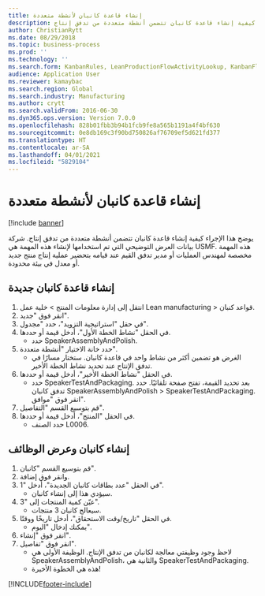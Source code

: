 ```yaml
---
title: إنشاء قاعدة كانبان لأنشطة متعددة
description: يوضح هذا الإجراء كيفية إنشاء قاعدة كانبان تتضمن أنشطة متعددة من تدفق إنتاج.
author: ChristianRytt
ms.date: 08/29/2018
ms.topic: business-process
ms.prod: ''
ms.technology: ''
ms.search.form: KanbanRules, LeanProductionFlowActivityLookup, KanbanFlowSelection, InventItemIdLookupSimple, KanbanCreateScheduled, Kanban
audience: Application User
ms.reviewer: kamaybac
ms.search.region: Global
ms.search.industry: Manufacturing
ms.author: crytt
ms.search.validFrom: 2016-06-30
ms.dyn365.ops.version: Version 7.0.0
ms.openlocfilehash: 828b01fbb3b94b1fcb9fe8a565b1191a4f4bf630
ms.sourcegitcommit: 0e8db169c3f90bd750826af76709ef5d621fd377
ms.translationtype: HT
ms.contentlocale: ar-SA
ms.lasthandoff: 04/01/2021
ms.locfileid: "5829104"
---
```

# <a name="create-a-kanban-rule-for-multiple-activities"></a>إنشاء قاعدة كانبان لأنشطة متعددة

[!include [banner](../../includes/banner.md)]

يوضح هذا الإجراء كيفية إنشاء قاعدة كانبان تتضمن أنشطة متعددة من تدفق إنتاج. شركة بيانات العرض التوضيحي التي تم استخدامها لإنشاء هذه المهمة هي USMF.‬ هذه المهمة مخصصة لمهندس العمليات أو مدير تدفق القيم عند قيامه بتحضير عملية إنتاج منتج جديد أو معدل في بيئة محدودة.


## <a name="create-a-new-kanban-rule"></a>إنشاء قاعدة كانبان جديدة
1. انتقل إلى إدارة معلومات المنتج‬ > خلية عمل Lean manufacturing > قواعد كنبان.
2. انقر فوق "جديد".
3. في حقل "استراتيجية التزويد"، حدد "مجدول".
4. في الحقل "نشاط الخطة الأول"، أدخل قيمة أو حددها.
    * حدد SpeakerAssemblyAndPolish.  
5. حدد خانة الاختيار "أنشطة متعددة".
    * الغرض هو تضمين أكثر من نشاط واحد في قاعدة كانبان. ستختار مسارًا في تدفق الإنتاج عند تحديد نشاط الخطة الأخير.  
6. في الحقل "نشاط الخطة الأخير‬"، أدخل قيمة أو حددها.
    * حدد SpeakerTestAndPackaging. بعد تحديد القيمة، تفتح صفحة تلقائيًا. حدد تدفق كانبان SpeakerAssemblyAndPolish > SpeakerTestAndPackaging. انقر فوق "موافق".  
7. قم بتوسيع القسم "التفاصيل".
8. في الحقل "المنتج"، أدخل قيمة أو حددها.
    * حدد الصنف L0006.  

## <a name="create-kanban-and-view-jobs"></a>إنشاء كانبان وعرض الوظائف
1. قم بتوسيع القسم "كانبان".
2. وانقر فوق إضافة.
3. في الحقل "عدد بطاقات كانبان الجديدة‬"، أدخل "1".
    * سيؤدي هذا إلى إنشاء كانبان.  
4. عيّن كمية المنتجات إلى "3".
    * سيعالج كانبان 3 منتجات.  
5. في الحقل "‏‫تاريخ/وقت الاستحقاق‬"، أدخل تاريخًا ووقتًا.
    * يمكنك إدخال "اليوم".  
6. انقر فوق "إنشاء".
7. انقر فوق "تفاصيل".
    * لاحظ وجود وظيفتي معالجة لكانبان من تدفق الإنتاج. الوظيفة الأولى هي SpeakerAssemblyAndPolish، والثانية هي SpeakerTestAndPackaging.  
    * هذه هي الخطوة الأخيرة!  



[!INCLUDE[footer-include](../../../includes/footer-banner.md)]